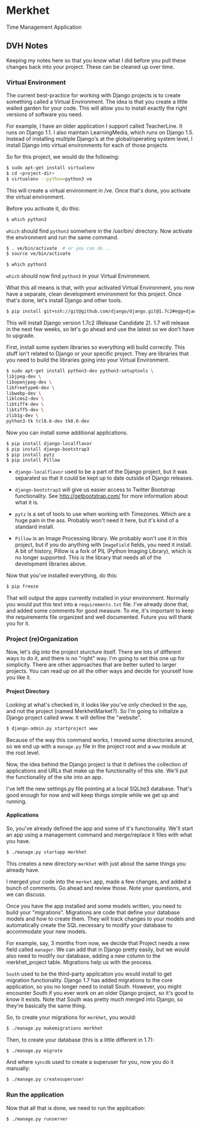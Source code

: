 Merkhet
=======

Time Management Application



## DVH Notes

Keeping my notes here so that you know what I did before you pull these changes
back into your project.  These can be cleaned up over time.


### Virtual Environment

The current best-practice for working with Django projects is to create
something called a Virtual Environment.  The idea is that you create a little
walled garden for your code.  This will allow you to install exactly the right
versions of software you need.

For example, I have an older application I support called TeacherLine.  It runs
on Django 1.1.  I also maintain LearningMedia, which runs on Django 1.5.
Instead of installing multiple Django's at the global/operating system level, I
install Django into virtual environments for each of those projects.

So for this project, we would do the following:

```bash
$ sudo apt-get install virtualenv
$ cd <project-dir>
$ virtualenv --python=python3 ve
```

This will create a virtual environment in <project-dir>/ve.  Once that's done,
you activate the virtual environment.

Before you activate it, do this:

```bash
$ which python3
```

`which` should find `python3` somwhere in the /usr/bin/ directory.  Now activate
the environment and run the same command.

```bash
$ . ve/bin/activate  # or you can do...
$ source ve/bin/activate

$ which python3
```

`which` should now find `python3` in your Virtual Environment.

What this all means is that, with your activated Virtual Environment, you now
have a separate, clean development environment for this project.  Once that's
done, let's install Django and other tools.

```bash
$ pip install git+ssh://git@github.com/django/django.git@1.7c2#egg=django-1.7c2
```

This will install Django version 1.7c2 (Release Candidate 2).  1.7 will release
in the next few weeks, so let's go ahead and use the latest so we don't have to
upgrade.

First, install some system libraries so everything will build correctly.  This
stuff isn't related to Django or your specific project.  They are libraries
that you need to build the libraries going into your Virtual Environment.

```bash
$ sudo apt-get install python3-dev python3-setuptools \
libjpeg-dev \
libopenjpeg-dev \
libfreetype6-dev \
libwebp-dev \
liblcms2-dev \
libtiff4-dev \
libtiff5-dev \
zlib1g-dev \
python3-tk tcl8.6-dev tk8.6-dev
```

Now you can install some additional applications.

```bash
$ pip install django-localflavor
$ pip install django-bootstrap3
$ pip install pytz
$ pip install Pillow
```

* `django-localflavor` used to be a part of the Django project, but it was
  separated so that it could be kept up to date outside of Django releases.

* `django-bootstrap3` will give us easier access to Twitter Bootstrap
  functionality.  See http://getbootstrap.com/ for more information about what
  it is.

* `pytz` is a set of tools to use when working with Timezones.  Which are a
  huge pain in the ass.  Probably won't need it here, but it's kind of a
  standard install.

* `Pillow` is an Image Processing library.  We probably won't use it in this
  project, but if you do anything with `ImageField` fields, you need it
  install.  A bit of history, Pillow is a fork of PIL (Python Imaging Library),
  which is no longer supported.  This is the library that needs all of the
  development libraries above.


Now that you've installed everything, do this:

```bash
$ pip freeze
```

That will output the apps currently installed in your environment.  Normally
you would put this text into a `requirements.txt` file.  I've already done
that, and added some comments for good measure.  To me, it's important to keep
the requirements file organized and well documented.  Future you will thank you
for it.


### Project (re)Organization

Now, let's dig into the project sturcture itself.  There are lots of different
ways to do it, and there is no "right" way.  I'm going to set this one up for
simplicity.  There are other approaches that are better suited to larger
projects.  You can read up on all the other ways and decide for yourself how
you like it.


#### Project Directory

Looking at what's checked in, it looks like you've only checked in the `app`,
and not the project (named MerkhetMarket?).  So I'm going to initialize a
Django project called www.  It will define the "website".

```bash
$ django-admin.py startproject www
```

Because of the way this command works, I moved some directories around, so we
end up with a `manage.py` file in the project root and a `www` module at the
root level.

Now, the idea behind the Django project is that it defines the collection of
applications and URLs that make up the functionality of this site.  We'll put
the functionality of the site into an app.

I've left the new settings.py file pointing at a local SQLite3 database.
That's good enough for now and will keep things simple while we get up and
running.


#### Applications

So, you've already defined the app and some of it's functionality.  We'll start
an app using a management command and merge/replace it files with what you
have.


```bash
$ ./manage.py startapp merkhet
```

This creates a new directory `merkhet` with just about the same things you
already have.  

I merged your code into the `merket` app, made a few changes, and added a bunch
of comments.  Go ahead and review those.  Note your questions, and we can
discuss.

Once you have the app installed and some models written, you need to build your
"migrations".  Migrations are code that define your database models and how to
create them.  They will track changes to your models and automatically create
the SQL necessary to modify your database to accommodate your new models.

For example, say, 3 months from now, we decide that Project needs a new field
called `manager`.  We can add that in Django pretty easily, but we would also
need to modify our database, adding a new column to the merkhet\_project table.
Migrations help us with the process.

`South` used to be the third-party application you would install to get
migration functionality.  Django 1.7 has added migrations to the core
application, so you no longer need to install South.  However, you might
encounter South if you ever work on an older Django project, so it's good to
know it exists.  Note that South was pretty much merged into Django, so they're
basically the same thing.

So, to create your migrations for `merkhet`, you would:

```bash
$ ./manage.py makemigrations merkhet
```

Then, to create your database (this is a little different in 1.7):

```bash
$ ./manage.py migrate
```

And where `syncdb` used to create a superuser for you, now you do it manually:

```bash
$ ./manage.py createsuperuser
```


### Run the application

Now that all that is done, we need to run the application:

```bash
$ ./manage.py runserver
```

